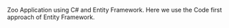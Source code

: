 Zoo Application using C# and Entity Framework. Here we use the Code first approach of Entity Framework.
